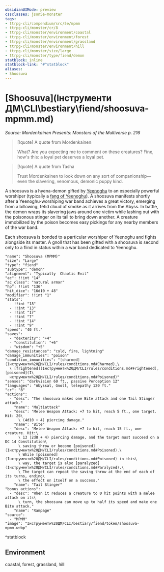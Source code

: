 ```yaml
---
obsidianUIMode: preview
cssclasses: json5e-monster
tags:
- ttrpg-cli/compendium/src/5e/mpmm
- ttrpg-cli/monster/cr/8
- ttrpg-cli/monster/environment/coastal
- ttrpg-cli/monster/environment/forest
- ttrpg-cli/monster/environment/grassland
- ttrpg-cli/monster/environment/hill
- ttrpg-cli/monster/size/large
- ttrpg-cli/monster/type/fiend/demon
statblock: inline
statblock-link: "#^statblock"
aliases:
- Shoosuva
---
```

# [Shoosuva](Інструменти ДМ\CLI\bestiary\fiend/shoosuva-mpmm.md)
*Source: Mordenkainen Presents: Monsters of the Multiverse p. 216*  

> [!quote] A quote from Mordenkainen  
> 
> What? Are you expecting me to comment on these creatures? Fine, how's this: a loyal pet deserves a loyal pet.

> [!quote] A quote from Tasha  
> 
> Trust Mordenkainen to look down on any sort of companionship—even the slavering, venomous, demonic puppy kind.

A shoosuva is a hyena-demon gifted by [Yeenoghu](Інструменти%20ДМ/CLI/bestiary/npc/yeenoghu-mpmm.md) to an especially powerful worshiper (typically a [fang of Yeenoghu](Інструменти%20ДМ/CLI/bestiary/fiend/gnoll-fang-of-yeenoghu-xmm.md)). A shoosuva manifests shortly after a Yeenoghu-worshiping war band achieves a great victory, emerging from a billowing, fetid cloud of smoke as it arrives from the Abyss. In battle, the demon wraps its slavering jaws around one victim while lashing out with the poisonous stinger on its tail to bring down another. A creature immobilized by the poison becomes easy pickings for any nearby members of the war band.

Each shoosuva is bonded to a particular worshiper of Yeenoghu and fights alongside its master. A gnoll that has been gifted with a shoosuva is second only to a flind in status within a war band dedicated to Yeenoghu.

```statblock
"name": "Shoosuva (MPMM)"
"size": "Large"
"type": "fiend"
"subtype": "demon"
"alignment": "Typically  Chaotic Evil"
"ac": !!int "14"
"ac_class": "natural armor"
"hp": !!int "136"
"hit_dice": "16d10 + 48"
"modifier": !!int "1"
"stats":
  - !!int "18"
  - !!int "13"
  - !!int "17"
  - !!int "7"
  - !!int "14"
  - !!int "9"
"speed": "40 ft."
"saves":
  - "dexterity": "+4"
  - "constitution": "+6"
  - "wisdom": "+5"
"damage_resistances": "cold, fire, lightning"
"damage_immunities": "poison"
"condition_immunities": "[charmed](Інструменти%20ДМ/CLI/rules/conditions.md#Charmed),\
  \ [frightened](Інструменти%20ДМ/CLI/rules/conditions.md#Frightened), [poisoned](І\
  нструменти%20ДМ/CLI/rules/conditions.md#Poisoned)"
"senses": "darkvision 60 ft., passive Perception 12"
"languages": "Abyssal, Gnoll, telepathy 120 ft."
"cr": "8"
"actions":
  - "desc": "The shoosuva makes one Bite attack and one Tail Stinger attack."
    "name": "Multiattack"
  - "desc": "Melee Weapon Attack: +7 to hit, reach 5 ft., one target. Hit: 26\
      \ (4d10 + 4) piercing damage."
    "name": "Bite"
  - "desc": "Melee Weapon Attack: +7 to hit, reach 15 ft., one creature. Hit:\
      \ 13 (2d8 + 4) piercing damage, and the target must succeed on a DC 14 Constitution\
      \ saving throw or become [poisoned](Інструменти%20ДМ/CLI/rules/conditions.md#Poisoned).\
      \ While [poisoned](Інструменти%20ДМ/CLI/rules/conditions.md#Poisoned) in this\
      \ way, the target is also [paralyzed](Інструменти%20ДМ/CLI/rules/conditions.md#Paralyzed).\
      \ The target can repeat the saving throw at the end of each of its turns, ending\
      \ the effect on itself on a success."
    "name": "Tail Stinger"
"bonus_actions":
  - "desc": "When it reduces a creature to 0 hit points with a melee attack on its\
      \ turn, the shoosuva can move up to half its speed and make one Bite attack."
    "name": "Rampage"
"source":
  - "MPMM"
"image": "Інструменти%20ДМ/CLI/bestiary/fiend/token/shoosuva-mpmm.webp"
```
^statblock

## Environment

coastal, forest, grassland, hill